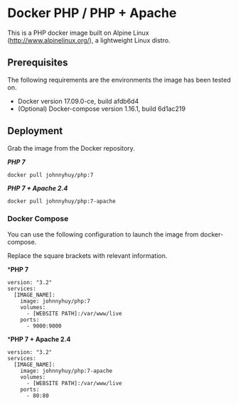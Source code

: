 # Docker PHP / PHP + Apache

This is a PHP docker image built on Alpine Linux (http://www.alpinelinux.org/), a lightweight Linux distro.

## Prerequisites

The following requirements are the environments the image has been tested on.

- Docker version 17.09.0-ce, build afdb6d4
- (Optional) Docker-compose version 1.16.1, build 6d1ac219

## Deployment

Grab the image from the Docker repository.

***PHP 7***

```
docker pull johnnyhuy/php:7
```

***PHP 7 + Apache 2.4***
```
docker pull johnnyhuy/php:7-apache
```

### Docker Compose

You can use the following configuration to launch the image from docker-compose.

Replace the square brackets with relevant information.

***PHP 7**

```
version: "3.2"
services:
  [IMAGE_NAME]:
    image: johnnyhuy/php:7
    volumes:
      - [WEBSITE PATH]:/var/www/live
    ports:
      - 9000:9000
```


***PHP 7 + Apache 2.4**

```
version: "3.2"
services:
  [IMAGE_NAME]:
    image: johnnyhuy/php:7-apache
    volumes:
      - [WEBSITE PATH]:/var/www/live
    ports:
      - 80:80
```
